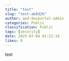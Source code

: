 ```yaml
---
title: "test"
slug: "test-ab8d26"
author: qed-devportal-admin
categories: Public
classification: Public
tags: [security]
date: 2025-07-04 01:22:19 
likes: 0
---
```


test